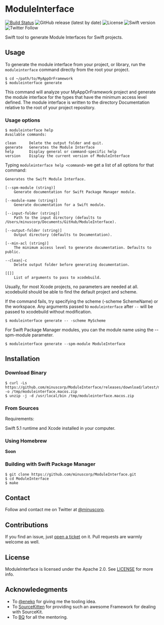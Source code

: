 # ModuleInterface
[![Build Status](https://travis-ci.org/minuscorp/ModuleInterface.svg?branch=master)](https://travis-ci.org/minuscorp/ModuleInterface)
![GitHub release (latest by date)](https://img.shields.io/github/v/release/minuscorp/ModuleInterface)
![License](https://img.shields.io/static/v1?label=License&message=Apache&color=blue)
![Swift version](https://img.shields.io/badge/Swift-5.1-orange)
![Twitter Follow](https://img.shields.io/twitter/follow/minuscorp?style=social)

Swift tool to generate Module Interfaces for Swift projects.

## Usage

To generate the module interface from your project, or library, run the `moduleinterface` command directly from the root your project.

```
$ cd ~/path/to/MyAppOrFramework
$ moduleinterface generate
```

This command will analyze your MyAppOrFramework project and generate the module interface for the types that have the minimum access level defined. The module interface is written to the directory Documentation relative to the root of your project repository.

### Usage options

```
$ moduleinterface help
Available commands:

clean      Delete the output folder and quit.
generate   Generates the Module Interface
help       Display general or command-specific help
version    Display the current version of ModuleInterface
```

Typing `moduleinterface help <command>` we get a list of all options for that command:

```
Generates the Swift Module Interface.

[--spm-module (string)]
	Generate documentation for Swift Package Manager module.

[--module-name (string)]
	Generate documentation for a Swift module.

[--input-folder (string)]
	Path to the input directory (defaults to /Users/minuscorp/Documents/GitHub/ModuleInterface).

[--output-folder (string)]
	Output directory (defaults to Documentation).

[--min-acl (string)]
	The minimum access level to generate documentation. Defaults to public.

--clean|-c
	Delete output folder before generating documentation.

[[]]
	List of arguments to pass to xcodebuild.
```

Usually, for most Xcode projects, no parameters are needed at all. xcodebuild should be able to find the default project and scheme.

If the command fails, try specifying the scheme (-scheme SchemeName) or the workspace. Any arguments passed to `moduleinterface` after `--` will be passed to xcodebuild without modification.

`$ moduleinterface generate -- -scheme MyScheme`

For Swift Package Manager modules, you can the module name using the --spm-module parameter.

`$ moduleinterface generate --spm-module ModuleInterface`

## Installation

### Download Binary

```
$ curl -Ls https://github.com/minuscorp/ModuleInterface/releases/download/latest/moduleinterface.macos.zip -o /tmp/moduleinterface.macos.zip
$ unzip -j -d /usr/local/bin /tmp/moduleinterface.macos.zip 
```

### From Sources
Requirements:

Swift 5.1 runtime and Xcode installed in your computer.

### Using Homebrew

**Soon**

### Building with Swift Package Manager

```
$ git clone https://github.com/minuscorp/ModuleInterface.git
$ cd ModuleInterface
$ make
```

## Contact

Follow and contact me on Twitter at [@minuscorp](https://twitter.com/minuscorp).

## Contributions

If you find an issue, just [open a ticket](https://github.com/minuscorp/ModuleInterface/issues/new) on it. Pull requests are warmly welcome as well.

## License

ModuleInterface is licensed under the Apache 2.0. See [LICENSE](https://github.com/minuscorp/ModuleInterface/blob/master/LICENSE) for more info.

## Acknowledegments

- To [@eneko](https://twitter.com/eneko) for giving me the tooling idea.
- To [SourceKitten](https://github.com/jpsim/SourceKitten) for providing such an awesome Framework for dealing with SourceKit.
- To [BQ](https://github.com/bq) for all the mentoring.
